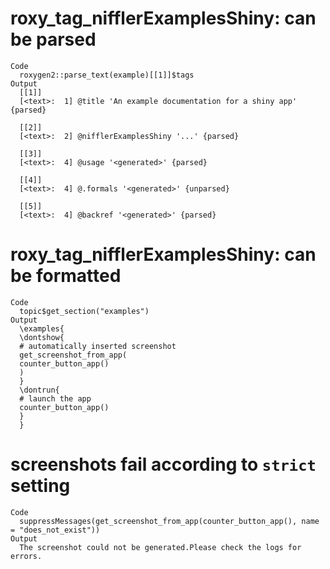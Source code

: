 # roxy_tag_nifflerExamplesShiny: can be parsed

    Code
      roxygen2::parse_text(example)[[1]]$tags
    Output
      [[1]]
      [<text>:  1] @title 'An example documentation for a shiny app' {parsed}
      
      [[2]]
      [<text>:  2] @nifflerExamplesShiny '...' {parsed}
      
      [[3]]
      [<text>:  4] @usage '<generated>' {parsed}
      
      [[4]]
      [<text>:  4] @.formals '<generated>' {unparsed}
      
      [[5]]
      [<text>:  4] @backref '<generated>' {parsed}
      

# roxy_tag_nifflerExamplesShiny: can be formatted

    Code
      topic$get_section("examples")
    Output
      \examples{
      \dontshow{
      # automatically inserted screenshot
      get_screenshot_from_app(
      counter_button_app()
      )
      }
      \dontrun{
      # launch the app
      counter_button_app()
      }
      } 

# screenshots fail according to `strict` setting

    Code
      suppressMessages(get_screenshot_from_app(counter_button_app(), name = "does_not_exist"))
    Output
      The screenshot could not be generated.Please check the logs for errors.

